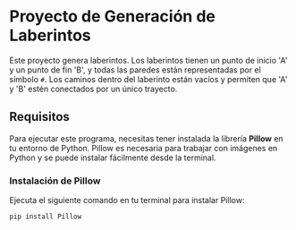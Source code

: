 # Proyecto de Generación de Laberintos

Este proyecto genera laberintos. Los laberintos tienen un punto de inicio 'A' y un punto de fin 'B', y todas las paredes están representadas por el símbolo `#`. 
Los caminos dentro del laberinto están vacíos y permiten que 'A' y 'B' estén conectados por un único trayecto.

## Requisitos

Para ejecutar este programa, necesitas tener instalada la librería **Pillow** en tu entorno de Python. Pillow es necesaria para trabajar con imágenes en Python y se puede instalar fácilmente desde la terminal.

### Instalación de Pillow

Ejecuta el siguiente comando en tu terminal para instalar Pillow:

```bash
pip install Pillow
